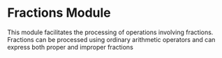 # Fractions Module

This module facilitates the processing of operations involving fractions. Fractions can be processed using ordinary arithmetic operators and can express both proper and improper fractions
